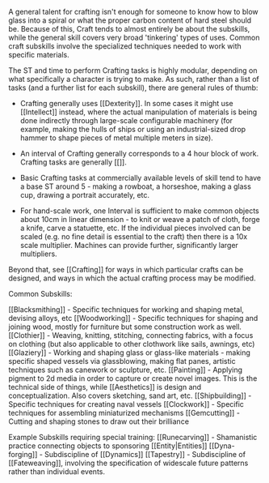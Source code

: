 A general talent for crafting isn't enough for someone to know how to blow glass into a spiral or what the proper carbon content of hard steel should be. Because of this, Craft tends to almost entirely be about the subskills, while the general skill covers very broad 'tinkering' types of uses. Common craft subskills involve the specialized techniques needed to work with specific materials. 

The ST and time to perform Crafting tasks is highly modular, depending on what specifically a character is trying to make. As such, rather than a list of tasks (and a further list for each subskill), there are general rules of thumb:

- Crafting generally uses [[Dexterity]]. In some cases it might use [[Intellect]] instead, where the actual manipulation of materials is being done indirectly through large-scale configurable machinery (for example, making the hulls of ships or using an industrial-sized drop hammer to shape pieces of metal multiple meters in size).

- An interval of Crafting generally corresponds to a 4 hour block of work. Crafting tasks are generally [[<Interruptible>]].

- Basic Crafting tasks at commercially available levels of skill tend to have a base ST around 5 - making a rowboat, a horseshoe, making a glass cup, drawing a portrait accurately, etc. 

- For hand-scale work, one Interval is sufficient to make common objects about 10cm in linear dimension - to knit or weave a patch of cloth, forge a knife, carve a statuette, etc. If the individual pieces involved can be scaled (e.g. no fine detail is essential to the craft) then there is a 10x scale multiplier. Machines can provide further, significantly larger multipliers. 

Beyond that, see [[Crafting]] for ways in which particular crafts can be designed, and ways in which the actual crafting process may be modified.

Common Subskills:

[[Blacksmithing]] - Specific techniques for working and shaping metal, devising alloys, etc
[[Woodworking]] - Specific techniques for shaping and joining wood, mostly for furniture but some construction work as well.
[[Clothier]] - Weaving, knitting, stitching, connecting fabrics, with a focus on clothing (but also applicable to other clothwork like sails, awnings, etc)
[[Glaziery]] - Working and shaping glass or glass-like materials - making specific shaped vessels via glassblowing, making flat panes, artistic techniques such as canework or sculpture, etc.
[[Painting]] - Applying pigment to 2d media in order to capture or create novel images. This is the technical side of things, while [[Aesthetics]] is design and conceptualization. Also covers sketching, sand art, etc.
[[Shipbuilding]] - Specific techniques for creating naval vessels
[[Clockwork]] - Specific techniques for assembling miniaturized mechanisms
[[Gemcutting]] - Cutting and shaping stones to draw out their brilliance

Example Subskills requiring special training:
[[Runecarving]] - Shamanistic practice connecting objects to sponsoring [[Entity|Entities]]
[[Dyna-forging]] - Subdiscipline of [[Dynamics]]
[[Tapestry]] - Subdiscipline of [[Fateweaving]], involving the specification of widescale future patterns rather than individual events.